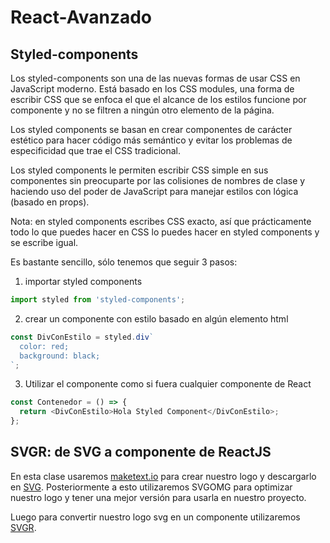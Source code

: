 # React-Avanzado

## Styled-components

Los styled-components son una de las nuevas formas de usar CSS en JavaScript moderno. Está basado en los CSS modules, una forma de escribir CSS que se enfoca el que el alcance de los estilos funcione por componente y no se filtren a ningún otro elemento de la página.

Los styled components se basan en crear componentes de carácter estético para hacer código más semántico y evitar los problemas de especificidad que trae el CSS tradicional.

Los styled components le permiten escribir CSS simple en sus componentes sin preocuparte por las colisiones de nombres de clase y haciendo uso del poder de JavaScript para manejar estilos con lógica (basado en props).

Nota: en styled components escribes CSS exacto, así que prácticamente todo lo que puedes hacer en CSS lo puedes hacer en styled components y se escribe igual.

Es bastante sencillo, sólo tenemos que seguir 3 pasos:

1. importar styled components

```js
import styled from 'styled-components';
```

2. crear un componente con estilo basado en algún elemento html

```js
const DivConEstilo = styled.div`
  color: red;
  background: black;
`;
```

3. Utilizar el componente como si fuera cualquier componente de React

```js
const Contenedor = () => {
  return <DivConEstilo>Hola Styled Component</DivConEstilo>;
};
```

## SVGR: de SVG a componente de ReactJS

En esta clase usaremos [maketext.io](https://maketext.io/) para crear nuestro logo y descargarlo en [SVG](https://jakearchibald.github.io/svgomg/). Posteriormente a esto utilizaremos SVGOMG para optimizar nuestro logo y tener una mejor versión para usarla en nuestro proyecto.

Luego para convertir nuestro logo svg en un componente utilizaremos [SVGR](https://react-svgr.com/playground/).
